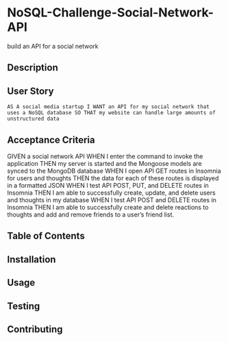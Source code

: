 # NoSQL-Challenge-Social-Network-API
 build an API for a social network


## Description


## User Story

`AS A social media startup
I WANT an API for my social network that uses a NoSQL database
SO THAT my website can handle large amounts of unstructured data`


## Acceptance Criteria

GIVEN a social network API
WHEN I enter the command to invoke the application
THEN my server is started and the Mongoose models are synced to the MongoDB database
WHEN I open API GET routes in Insomnia for users and thoughts
THEN the data for each of these routes is displayed in a formatted JSON
WHEN I test API POST, PUT, and DELETE routes in Insomnia
THEN I am able to successfully create, update, and delete users and thoughts in my database
WHEN I test API POST and DELETE routes in Insomnia
THEN I am able to successfully create and delete reactions to thoughts and add and remove friends to a user’s friend list.  


## Table of Contents


## Installation


## Usage


## Testing


## Contributing